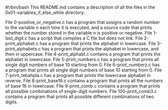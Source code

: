 #!/bin/bash
This README.md contains a description of all the files in the 0x01-variables_if_else_while directory.

File 0-positive_or_negative.c has a program that assigns a random number to the variable n each time it is executed, and a source code that prints whether the number stored in the variable n is positive or negative.
File 1-last_digit.c has a script that compiles a C file but does not link.
File 2-print_alphabet.c has a program that prints the alphabet in lowercase.
File 3-print_alphabets.c has a program that prints the alphabet in lowercase, and then in uppercase.
File 4-print_alphabt.c contains a program that prints the alphabet in lowercase.
File 5-print_numbers.c has a program that prints all single digit numbers of base 10 starting from 0.
File 6-print_numberz.c has a program that prints all single digit numbers of base 10 starting from 0.
File 7-print_tebahpla.c has a program that prints the lowercase alphabet in reverse.
File 8-print_base16.c contains a program that prints all the numbers of base 16 in lowercase.
FIle 9-print_comb.c contains  a program that prints all possible combinations of single-digit numbers.
File 100-print_comb3.c contains a program that prints all possible different combinations of two digits.
